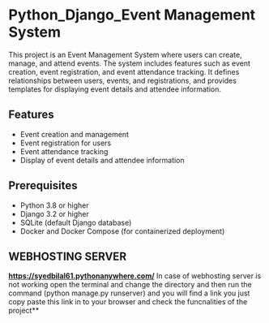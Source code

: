 
# Python_Django_Event Management System

This project is an Event Management System where users can create, manage, and attend events. The system includes features such as event creation, event registration, and event attendance tracking. It defines relationships between users, events, and registrations, and provides templates for displaying event details and attendee information.

## Features

- Event creation and management
- Event registration for users
- Event attendance tracking
- Display of event details and attendee information

## Prerequisites

- Python 3.8 or higher
- Django 3.2 or higher
- SQLite (default Django database)
- Docker and Docker Compose (for containerized deployment)

## WEBHOSTING SERVER 
**https://syedbilal61.pythonanywhere.com/**
In case of webhosting server is not working open the terminal and change the directory  and then run the command (python manage.py runserver) and you will find a link you just copy paste this link in to your browser and check the funcnalities of the project**


